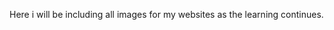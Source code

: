 <!DOCTYPE html>
<html lang="en-us">
  <head>
    <title>My Images</title>
  </head>
  <body>
  <p>Here i will be including all images for my websites as the learning continues. </p>
  </body>
</html>
